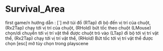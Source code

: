 # Survival_Area
first game/n
hướng dẫn : 
[`] mở túi đồ
(RTap) đi bộ đến vị trí của chuột, (Rx2Tap) chạy tới vị trí của chuột, (RHold) bứt tốc theo chuột
(LMouse) chọn/di chuyển tới vị trí vật thể được chuột trỏ vào (LTap) đi bộ tới vị trí vật thể, (Rx2Tap) chạy tới vị trí vật thể, (RHold) Bứt tốc tới vị trí vật thể được chọn
[esc] mở tùy chọn trong playscene
